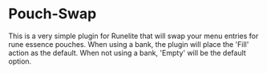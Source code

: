 # Pouch-Swap
This is a very simple plugin for Runelite that will swap your menu entries for rune essence pouches. When using a bank, the plugin will place the 'Fill' action as the default. When not using a bank, 'Empty' will be the default option.
